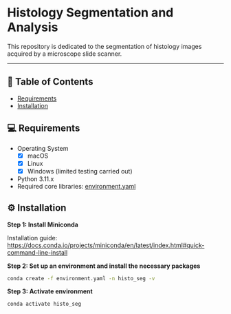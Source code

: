 # Histology Segmentation and Analysis
This repository is dedicated to the segmentation of histology images acquired by a microscope slide scanner.

------------

<a name="table-of-contents"></a>
## 📖 Table of Contents
- [Requirements](#requirements)
- [Installation](#installation)

<a name="requirements"></a>
## 💻 Requirements

- Operating System
  - [x] macOS
  - [x] Linux
  - [x] Windows (limited testing carried out)
- Python 3.11.x
- Required core libraries: [environment.yaml](https://github.com/ViacheslavDanilov/histology_segmentation/blob/main/environment.yaml)

<a name="installation"></a>
## ⚙ Installation

**Step 1: Install Miniconda**

Installation guide: https://docs.conda.io/projects/miniconda/en/latest/index.html#quick-command-line-install

**Step 2: Set up an environment and install the necessary packages**
``` bash
conda create -f environment.yaml -n histo_seg -v
```

**Step 3: Activate environment**
``` bash
conda activate histo_seg
```
